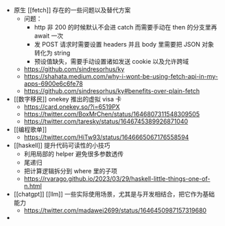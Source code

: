 - 原生 [[fetch]] 存在的一些问题以及替代方案
	- 问题：
		- http 非 200 的时候默认不会进 catch 而需要手动在 then 的分支里再 await 一次
		- 发 POST 请求时需要设置 headers 并且 body 里需要把 JSON 对象转化为 string
		- 预设值缺失，需要手动设置诸如发送 cookie 以及允许跨域
	- https://github.com/sindresorhus/ky
	- https://shahata.medium.com/why-i-wont-be-using-fetch-api-in-my-apps-6900e6c6fe78
	- https://github.com/sindresorhus/ky#benefits-over-plain-fetch
- [[数字移民]] onekey 推出的虚拟 visa 卡
	- https://card.onekey.so/?i=6519PX
	- https://twitter.com/BoxMrChen/status/1646807311548309505
	- https://twitter.com/taresky/status/1646745389926871040
- [[编程歌单]]
	- https://twitter.com/HiTw93/status/1646665067176558594
- [[haskell]] 提升代码可读性的小技巧
	- 利用局部的 helper 避免很多参数透传
	- 尾递归
	- 把计算逻辑拆分到 where 里的子项
	- https://rvarago.github.io/2023/03/29/haskell-little-things-one-of-n.html
- [[chatgpt]] [[llm]] 一些实际使用场景，尤其是与开发相结合，把它作为基础能力
	- https://twitter.com/madawei2699/status/1646450987157319680
-